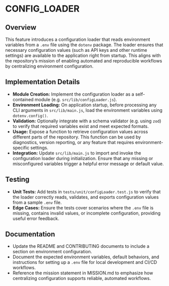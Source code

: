 # CONFIG_LOADER

## Overview
This feature introduces a configuration loader that reads environment variables from a `.env` file using the `dotenv` package. The loader ensures that necessary configuration values (such as API keys and other runtime settings) are available to the application right from startup. This aligns with the repository’s mission of enabling automated and reproducible workflows by centralizing environment configuration.

## Implementation Details
- **Module Creation:** Implement the configuration loader as a self-contained module (e.g. `src/lib/configLoader.js`).
- **Environment Loading:** On application startup, before processing any CLI arguments in `src/lib/main.js`, load the environment variables using `dotenv.config()`. 
- **Validation:** Optionally integrate with a schema validator (e.g. using `zod`) to verify that required variables exist and meet expected formats.
- **Usage:** Expose a function to retrieve configuration values across different parts of the repository. This function can be used by diagnostics, version reporting, or any feature that requires environment-specific settings.
- **Integration:** Update `src/lib/main.js` to import and invoke the configuration loader during initialization. Ensure that any missing or misconfigured variables trigger a helpful error message or default value.

## Testing
- **Unit Tests:** Add tests in `tests/unit/configLoader.test.js` to verify that the loader correctly reads, validates, and exports configuration values from a sample `.env` file.
- **Edge Cases:** Ensure the tests cover scenarios where the `.env` file is missing, contains invalid values, or incomplete configuration, providing useful error feedback.

## Documentation
- Update the README and CONTRIBUTING documents to include a section on environment configuration. 
- Document the expected environment variables, default behaviors, and instructions for setting up a `.env` file for local development and CI/CD workflows.
- Reference the mission statement in MISSION.md to emphasize how centralizing configuration supports reliable, automated workflows.
